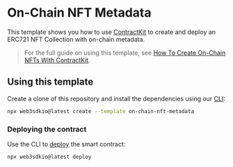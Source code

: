 # On-Chain NFT Metadata

This template shows you how to use [ContractKit](https://portal.web3sdk.io/contractkit) to create and deploy an ERC721 NFT Collection with on-chain metadata.

> For the full guide on using this template, see [How To Create On-Chain NFTs With ContractKit](https://blog.web3sdk.io/guides/how-to-create-on-chain-nfts-with-web3sdkio/).

## Using this template

Create a clone of this repository and install the dependencies using our [CLI](https://portal.web3sdk.io/cli):

```bash
npx web3sdkio@latest create --template on-chain-nft-metadata
```

### Deploying the contract

Use the CLI to [deploy](https://portal.web3sdk.io/deploy) the smart contract:

```bash
npx web3sdkio@latest deploy
```
